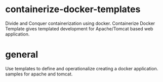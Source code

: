 # containerize-docker-templates

Divide and Conquer containerization using docker. Containerize Docker Template gives templated development 
for Apache/Tomcat based web application.

# general

Use templates to define and operationalize creating a docker application. samples for apache and tomcat.
